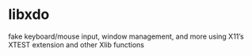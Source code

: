 # libxdo
fake keyboard/mouse input, window management, and more using X11’s XTEST extension and other Xlib functions
